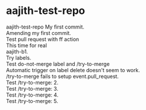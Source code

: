 # aajith-test-repo
aajith-test-repo
My first commit.<br/>
Amending my first commit.<br/>
Test pull request with ff action<br/>
This time for real<br/>
aajith-b1.<br/>
Try labels.<br/>
Test do-not-merge label and /try-to-merge<br/>
Automatic trigger on label delete doesn't seem to work.<br/>
/try-to-merge fails to setup event.pull_request.<br/>
Test /try-to-merge: 2.<br/>
Test /try-to-merge: 3.<br/>
Test /try-to-merge: 4.<br/>
Test /try-to-merge: 5.<br/>

